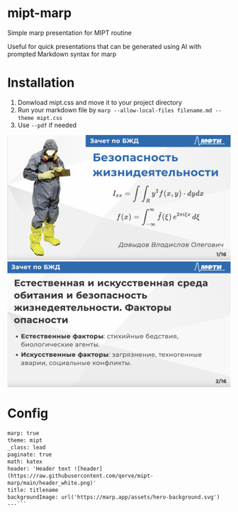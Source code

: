# mipt-marp
Simple marp presentation for MIPT routine

Useful for quick presentations that can be generated using AI with prompted Markdown syntax for marp

# Installation
1. Donwload mipt.css and move it to your project directory
2. Run your markdown file by `marp --allow-local-files filename.md --theme mipt.css`
3. Use `--pdf` if needed

![[1jpg]('example/1jpg.png')](https://raw.githubusercontent.com/qerve/mipt-marp/main/example/1jpg.png)
![[2jpg]('example/2jpg.png')](https://raw.githubusercontent.com/qerve/mipt-marp/main/example/2jpg.png)

# Config
```---
marp: true
theme: mipt
_class: lead
paginate: true
math: katex
header: 'Header text ![header](https://raw.githubusercontent.com/qerve/mipt-marp/main/header_white.png)'
title: titlename
backgroundImage: url('https://marp.app/assets/hero-background.svg')
---```
